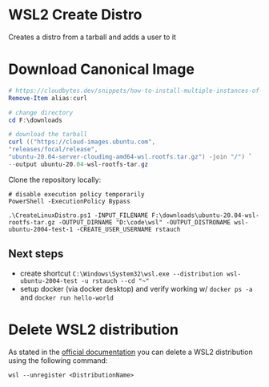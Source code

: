 # WSL2 Create Distro
Creates a distro from a tarball and adds a user to it


# Download Canonical Image
```powershell
# https://cloudbytes.dev/snippets/how-to-install-multiple-instances-of-ubuntu-in-wsl2
Remove-Item alias:curl

# change directory
cd F:\downloads

# download the tarball
curl (("https://cloud-images.ubuntu.com",
"releases/focal/release",
"ubuntu-20.04-server-cloudimg-amd64-wsl.rootfs.tar.gz") -join "/") `
--output ubuntu-20.04-wsl-rootfs-tar.gz
```

Clone the repository locally:  
```
# disable execution policy temporarily
PowerShell -ExecutionPolicy Bypass

.\CreateLinuxDistro.ps1 -INPUT_FILENAME F:\downloads\ubuntu-20.04-wsl-rootfs-tar.gz -OUTPUT_DIRNAME "D:\code\wsl" -OUTPUT_DISTRONAME wsl-ubuntu-2004-test-1 -CREATE_USER_USERNAME rstauch

```
## Next steps
- create shortcut `C:\Windows\System32\wsl.exe --distribution wsl-ubuntu-2004-test -u rstauch --cd "~"`
- setup docker (via docker desktop) and verify working w/ `docker ps -a` and `docker run hello-world`

# Delete WSL2 distribution

As stated in the [official documentation](https://docs.microsoft.com/en-us/windows/wsl/wsl-config)
you can delete a WSL2 distribution using the following command:

```wsl --unregister <DistributionName>```
